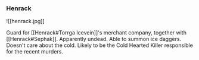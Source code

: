 ### Henrack
![[henrack.jpg]]

Guard for [[Henrack#Torrga Icevein]]'s merchant company, together with [[Henrack#Sephak]]. Apparently undead. Able to summon ice daggers. Doesn't care about the cold. Likely to be the Cold Hearted Killer responsible for the recent murders.